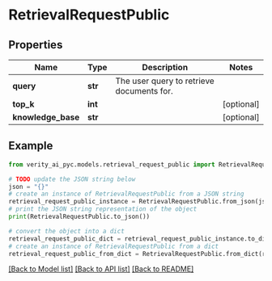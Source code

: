 # RetrievalRequestPublic


## Properties

Name | Type | Description | Notes
------------ | ------------- | ------------- | -------------
**query** | **str** | The user query to retrieve documents for. | 
**top_k** | **int** |  | [optional] 
**knowledge_base** | **str** |  | [optional] 

## Example

```python
from verity_ai_pyc.models.retrieval_request_public import RetrievalRequestPublic

# TODO update the JSON string below
json = "{}"
# create an instance of RetrievalRequestPublic from a JSON string
retrieval_request_public_instance = RetrievalRequestPublic.from_json(json)
# print the JSON string representation of the object
print(RetrievalRequestPublic.to_json())

# convert the object into a dict
retrieval_request_public_dict = retrieval_request_public_instance.to_dict()
# create an instance of RetrievalRequestPublic from a dict
retrieval_request_public_from_dict = RetrievalRequestPublic.from_dict(retrieval_request_public_dict)
```
[[Back to Model list]](../README.md#documentation-for-models) [[Back to API list]](../README.md#documentation-for-api-endpoints) [[Back to README]](../README.md)


